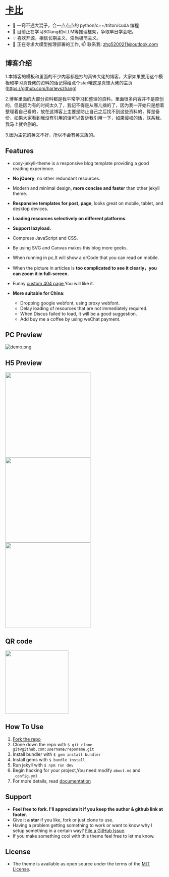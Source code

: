 # [卡比](https://harleyszhang-github-io.vercel.app/)

- 🌱 一窍不通大混子，会一点点点的 python/c++/triton/cuda 编程
- 🔭 目前正在学习SGlang和vLLM等推理框架，争取早日学会吧。
- 💡 喜欢开源，相信长期主义，崇尚极简主义。
- 🤔 正在寻求大模型推理部署的工作, 📫 联系我: zhg5200211@outlook.com

## 博客介绍

1.本博客的模板和里面的不少内容都是抄的真锋大佬的博客，大家如果要用这个模板和学习真锋佬的资料的话记得给点个star哦这是真锋大佬的主页(https://github.com/harleyszhang)

2.博客里面的大部分资料都是我平常学习和整理的资料，里面很多内容并不是原创的，但是因为有的时间太久了，我记不得是从哪儿摘的了，因为我一开始只是想着整理着自己看的，放在这博客上主要是防止自己之后找不到这些资料的，算是备份，如果大家看到我没有引用的话可以告诉我引用一下，如果侵权的话，联系我，我马上就会删的。

3.因为主包的英文不好，所以不会有英文版的。


## Features

- cosy-jekyll-theme is a responsive blog template providing a good reading experience.
- **No jQuery**, no other redundant resources.
- Modern and minimal design, **more concise and faster** than other jekyll theme.
- **Responsive templates for post, page**, looks great on mobile, tablet, and desktop devices.
- **Loading resources selectively on different platforms.**
- **Support lazyload.**
- Compress JavaScript and CSS.
- By using SVG and Canvas makes this blog more geeks.
- When running in pc,It will show a qrCode that you can read on mobile.
- When the picture in articles is **too complicated to see it clearly，you can zoom it in full-screen.**
- Funny [custom 404 page](https://tw93.fun/err),You will like it.
- **More suitable for China**:

  - Dropping google webfont, using proxy webfont.
  - Delay loading of resources that are not immediately required.
  - When Discus failed to load, It will be a good suggestion.
  - Add buy me a coffee by using weChat payment.

## PC Preview

![demo.png](https://gw.alipayobjects.com/zos/k/nd/KOhiPv.jpg)

## H5 Preview

<img src="https://gw.alipayobjects.com/zos/k/yu/kkGDtF.jpg" width="270"/><img src="https://gw.alipayobjects.com/zos/k/2d/2.jpg" width="270"/><img src="https://gw.alipayobjects.com/zos/k/ki/3.jpg" width="270"/>

## QR code

<img src="https://gw.alipayobjects.com/zos/k/lu/3.png" width="200"/>

## How To Use

1. [Fork the repo](https://github.com/tw93/tw93.github.io)
2. Clone down the repo with `$ git clone git@github.com:username/reponame.git`
3. Install bundler with `$ gem install bundler`
4. Install gems with `$ bundle install`
5. Run jekyll with `$ npm run dev`
6. Begin hacking for your project,You need modify `about.md` and `_config.yml`
7. For more details, read [documentation](http://jekyllrb.com/)

## Support

- **Feel free to fork. I'll appreciate it if you keep the author & github link at footer**.
- Give it **a star** if you like, fork or just clone to use.
- Having a problem getting something to work or want to know why I setup something in a certain way? [File a GitHub Issue](https://github.com/tw93/tw93.github.io/issues/new).
- If you make something cool with this theme feel free to let me know.

## License

- The theme is available as open source under the terms of the [MIT License](http://opensource.org/licenses/MIT).
